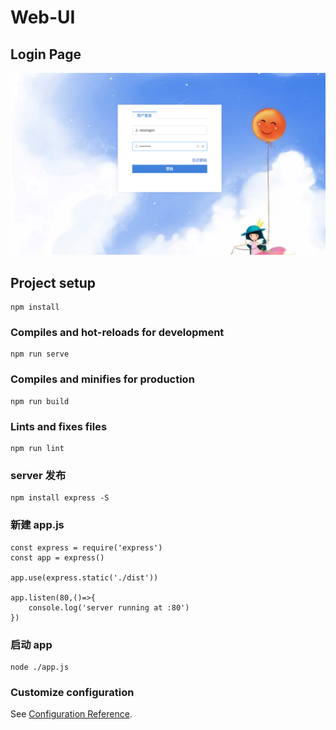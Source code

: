 # Web-UI

## Login Page
![login](./static/loginpage.png)

## Project setup
```
npm install
```

### Compiles and hot-reloads for development
```
npm run serve
```

### Compiles and minifies for production
```
npm run build
```

### Lints and fixes files
```
npm run lint
```

### server 发布
```
npm install express -S
```

### 新建 app.js
```
const express = require('express')
const app = express()

app.use(express.static('./dist'))

app.listen(80,()=>{
    console.log('server running at :80')
})
```

### 启动 app
```
node ./app.js
```

### Customize configuration
See [Configuration Reference](https://cli.vuejs.org/config/).
